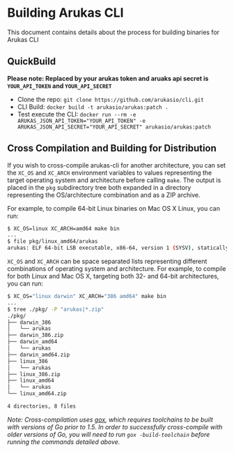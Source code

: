# Building Arukas CLI

This document contains details about the process for building binaries for Arukas CLI

## QuickBuild

**Please note: Replaced by your arukas token and aruaks api secret is
 `YOUR_API_TOKEN` and `YOUR_API_SECRET`**

* Clone the repo: `git clone https://github.com/arukasio/cli.git`
* CLI Build: `docker build -t arukasio/arukas:patch .`
* Test execute the CLI: `docker run --rm -e ARUKAS_JSON_API_TOKEN="YOUR_API_TOKEN"
-e ARUKAS_JSON_API_SECRET="YOUR_API_SECRET" arukasio/arukas:patch`

## Cross Compilation and Building for Distribution

If you wish to cross-compile arukas-cli for another architecture, you can set the `XC_OS` and `XC_ARCH` environment variables to values representing the target operating system and architecture before calling `make`. The output is placed in the `pkg` subdirectory tree both expanded in a directory representing the OS/architecture combination and as a ZIP archive.

For example, to compile 64-bit Linux binaries on Mac OS X Linux, you can run:

```sh
$ XC_OS=linux XC_ARCH=amd64 make bin
...
$ file pkg/linux_amd64/arukas
arukas: ELF 64-bit LSB executable, x86-64, version 1 (SYSV), statically linked, not stripped
```

`XC_OS` and `XC_ARCH` can be space separated lists representing different combinations of operating system and architecture. For example, to compile for both Linux and Mac OS X, targeting both 32- and 64-bit architectures, you can run:

```sh
$ XC_OS="linux darwin" XC_ARCH="386 amd64" make bin
...
$ tree ./pkg/ -P "arukas|*.zip"
./pkg/
├── darwin_386
│   └── arukas
├── darwin_386.zip
├── darwin_amd64
│   └── arukas
├── darwin_amd64.zip
├── linux_386
│   └── arukas
├── linux_386.zip
├── linux_amd64
│   └── arukas
└── linux_amd64.zip

4 directories, 8 files
```

_Note: Cross-compilation uses [gox](https://github.com/mitchellh/gox), which requires toolchains to be built with versions of Go prior to 1.5. In order to successfully cross-compile with older versions of Go, you will need to run `gox -build-toolchain` before running the commands detailed above._
